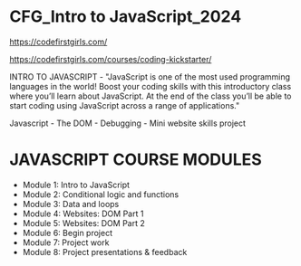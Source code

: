 # CFG_Intro to JavaScript_2024

https://codefirstgirls.com/

https://codefirstgirls.com/courses/coding-kickstarter/

INTRO TO JAVASCRIPT - "JavaScript is one of the most used programming languages in the world! Boost your coding skills with this introductory class where you’ll learn about JavaScript. At the end of the class you’ll be able to start coding using JavaScript across a range of applications."

Javascript - The DOM - Debugging - Mini website skills project

# JAVASCRIPT COURSE MODULES

- Module 1: Intro to JavaScript
- Module 2: Conditional logic and functions
- Module 3: Data and loops
- Module 4: Websites: DOM Part 1
- Module 5: Websites: DOM Part 2
- Module 6: Begin project
- Module 7: Project work
- Module 8: Project presentations & feedback
